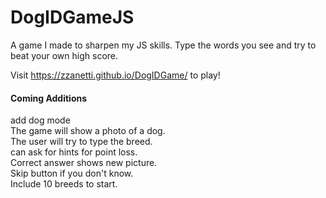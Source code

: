 # DogIDGameJS

A game I made to sharpen my JS skills. Type the words you see and try to beat your own high score.

Visit https://zzanetti.github.io/DogIDGame/ to play!


#### Coming Additions
add dog mode\
The game will show a photo of a dog.\
The user will try to type the breed.\
can ask for hints for point loss.\
Correct answer shows new picture.\
Skip button if you don't know.\
Include 10 breeds to start.
